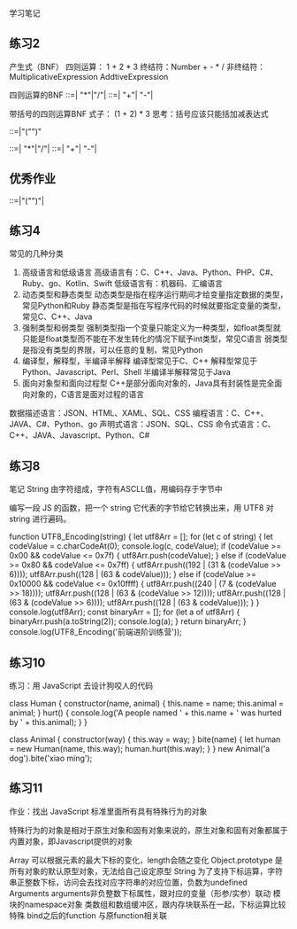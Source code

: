 学习笔记
## 练习2

产生式（BNF）
四则运算： 1 + 2 * 3
终结符：Number + - * /
非终结符：MultiplicativeExpression AddtiveExpression

四则运算的BNF
<MultiplicativeExpression>::=<Number>|
  <MultiplicativeExpression>"*"<Number>|<MultiplicativeExpression>"/"<Number>|
<AddtiveExpression>::=<MultiplicativeExpression>|
  <AddtiveExpression>"+"<MultiplicativeExpression>|
  <AddtiveExpression>"-"<MultiplicativeExpression>|

带括号的四则运算BNF
式子： (1 + 2) * 3
思考：括号应该只能括加减表达式

<BracketExpression>::=<Number>|"("<AddtiveExpression>")"<BracketExpression>

<MultiplicativeExpression>::=<BracketExpression>|
  <MultiplicativeExpression>"*"<BracketExpression>|<MultiplicativeExpression>"/"<BracketExpression>|
<AddtiveExpression>::=<MultiplicativeExpression>|
  <AddtiveExpression>"+"<MultiplicativeExpression>|
  <AddtiveExpression>"-"<MultiplicativeExpression>|

  ## 优秀作业

<BracketExpression>::=<Number>|"("<AddtiveExpression>")"|


## 练习4
常见的几种分类
1. 高级语言和低级语言
高级语言有：C、C++、Java、Python、PHP、C#、Ruby、go、Kotlin、Swift
低级语言有：机器码、汇编语言
2. 动态类型和静态类型
动态类型是指在程序运行期间才给变量指定数据的类型，常见Python和Ruby
静态类型是指在写程序代码的时候就要指定变量的类型，常见C、C++、Java
3. 强制类型和弱类型
强制类型指一个变量只能定义为一种类型，如float类型就只能是float类型而不能在不发生转化的情况下赋予int类型，常见C语言
弱类型是指没有类型的界限，可以任意的复制，常见Python
4. 编译型，解释型，半编译半解释
编译型常见于C、C++
解释型常见于Python、Javascript、Perl、Shell
半编译半解释常见于Java
5. 面向对象型和面向过程型
C++是部分面向对象的，Java具有封装性是完全面向对象的，C语言是面对过程的语言

数据描述语言：JSON、HTML、XAML、SQL、CSS
编程语言：C、C++、JAVA、C#、Python、go
声明式语言：JSON、SQL、CSS
命令式语言：C、C++、JAVA、Javascript、Python、C#


## 练习8

笔记
String 由字符组成，字符有ASCLL值，用编码存于字节中

编写一段 JS 的函数，把一个 string 它代表的字节给它转换出来，用 UTF8 对 string 进行遍码。

function UTF8_Encoding(string) {
  let utf8Arr = [];
  for (let c of string) {
    let codeValue = c.charCodeAt(0);
    console.log(c, codeValue);
    if (codeValue >= 0x00 && codeValue <= 0x7f) {
      utf8Arr.push(codeValue);
    } else if (codeValue >= 0x80 && codeValue <= 0x7ff) {
      utf8Arr.push((192 | (31 & (codeValue >> 6))));
      utf8Arr.push((128 | (63 & codeValue)));
    } else if (codeValue >= 0x10000 && codeValue <= 0x10ffff) {
      utf8Arr.push((240 | (7 & (codeValue >> 18))));
      utf8Arr.push((128 | (63 & (codeValue >> 12))));
      utf8Arr.push((128 | (63 & (codeValue >> 6))));
      utf8Arr.push((128 | (63 & codeValue)));
    }
  }
  console.log(utf8Arr);
  const binaryArr = [];
  for (let a of utf8Arr) {
    binaryArr.push(a.toString(2));
    console.log(a);
  }
  return binaryArr;
}
console.log(UTF8_Encoding('前端进阶训练营'));


## 练习10 
练习：用 JavaScript 去设计狗咬人的代码

class Human {
  constructor(name, animal) {
    this.name = name;
    this.animal = animal;
  }
  hurt() {
    console.log('A people named ' + this.name + ' was hurted by ' + this.animal);
  }
}

class Animal {
  constructor(way) {
    this.way = way;
  }
  bite(name) {
    let human = new Human(name, this.way);
    human.hurt(this.way);
  }
}
new Animal('a dog').bite('xiao ming');

## 练习11
作业：找出 JavaScript 标准里面所有具有特殊行为的对象

特殊行为的对象是相对于原生对象和固有对象来说的，原生对象和固有对象都属于内置对象，即Javascript提供的对象

Array 可以根据元素的最大下标的变化，length会随之变化
Object.prototype 是所有对象的默认原型对象，无法给自己设定原型
String 为了支持下标运算，字符串正整数下标，访问会去找对应字符串的对应位置，负数为undefined
Arguments arguments非负整数下标属性，跟对应的变量（形参/实参）联动
模块的namespace对象
类数组和数组缓冲区，跟内存块联系在一起，下标运算比较特殊
bind之后的function 与原function相关联